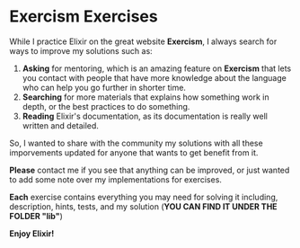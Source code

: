 # Exercism Exercises  

While I practice Elixir on the great website **Exercism**, I always search for ways to improve my solutions such as:

1. **Asking** for mentoring, which is an amazing feature on **Exercism** that lets you contact with people that have more knowledge about the language who can help you go further in shorter time.
2. **Searching** for more materials that explains how something work in depth, or the best practices to do something.
3. **Reading** Elixir's documentation, as its documentation is really well written and detailed.

So, I wanted to share with the community my solutions with all these imporvements updated for anyone that wants to get benefit from it. 

**Please** contact me if you see that anything can be improved, or just wanted to add some note over my implementations for exercises.

**Each** exercise contains everything you may need for solving it including, description, hints, tests, and my solution (**YOU CAN FIND IT UNDER THE FOLDER "lib"**) 

**Enjoy Elixir!**